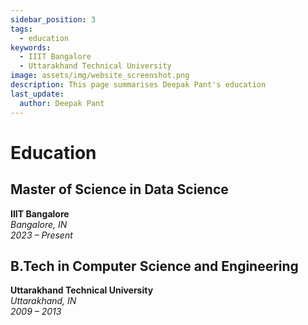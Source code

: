 ```yaml
---
sidebar_position: 3
tags:
  - education
keywords: 
  - IIIT Bangalore
  - Uttarakhand Technical University
image: assets/img/website_screenshot.png
description: This page summarises Deepak Pant's education
last_update:
  author: Deepak Pant
---
```


# Education


## Master of Science in Data Science
**IIIT Bangalore**  
_Bangalore, IN_  
_2023 – Present_


## B.Tech in Computer Science and Engineering
**Uttarakhand Technical University**  
_Uttarakhand, IN_  
_2009 – 2013_
